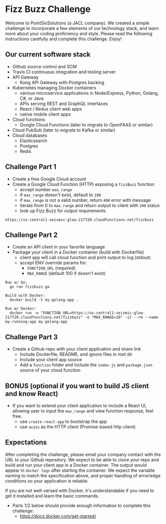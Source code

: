 # Fizz Buzz Challenge
Welcome to PointSixSolutions (a JACL company). We created a simple challenge to incorporate a few elements of our technology stack, and learn more about your coding proficiency and style. Please read the following instructions carefully and complete this challenge. Enjoy!

## Our current software stack
 * Github source control and SCM
 * Travis CI continuous integration and testing server
 * API Gateway
   * Kong API Gateway with Postgres backing
 * Kubernetes managing Docker containers
   * various microservice applications in Node/Express, Python, Golang, C#, or Java
   * APIs serving REST and GraphQL interfaces
   * React / Redux client web apps
   * native mobile client apps
 * Cloud functions
   * Google Cloud Functions (later to migrate to OpenFAAS or similar)
 * Cloud PubSub (later to migrate to Kafka or similar)
 * Cloud databases
   * Elasticsearch
   * Postgres
   * Redis


## Challenge Part 1
 * Create a free Google Cloud account
 * Create a Google Cloud Function (HTTP) exposing a `fizzBuzz` function
   * accept number `max_range`
   * if `max_range` doesn't exist, default to `100`
   * if `max_range` is not a valid number, return `400` error with message
   * iterate from 0 to `max_range` and return output to client with `200` status
   * look up Fizz Buzz for output requirements

```
https://us-central1-seismic-glow-217720.cloudfunctions.net/fizzbuzz
```



## Challenge Part 2
 * Create an API client in your favorite language
 * Package your client in a Docker container (build with Dockerfile)
   * client app will call cloud function and print output to log (stdout)
   * accept ENV override params for:
     * `FUNCTION_URL` (required)
     * `MAX_RANGE` (default 100 if doesn't exist)

```
Run w/ Go:
  go run fizzbuzz.go

Build with Docker:
  docker build -t my-golang-app .

Run w/ Docker:
  docker run -e "FUNCTION_URL=https://us-central1-seismic-glow-217720.cloudfunctions.net/fizzbuzz" -e "MAX_RANGE=10" -it --rm --name my-running-app my-golang-app
```


## Challenge Part 3
 * Create a Github repo with your client application and share link
   * Include Dockerfile, README, and ignore files in root dir
   * Include your client app source
   * Add a `function` folder and include the `index.js` and `package.json` source of your cloud function

## BONUS (optional if you want to build JS client and know React)
 * If you want to extend your client application to include a React UI, allowing user to input the `max_range` and view function response, feel free. 
   * use `create-react-app` to bootstrap the app
   * use `axios` as the HTTP client (Promise-based http client)

## Expectations
After completing the challenge, please email your company contact with the URL to your Github repository. We expect to be able to clone your repo and build and run your client app in a Docker container. The output would appear in `docker logs` after starting the container. We expect the variable naming to match the specification above, and proper handling of error/edge conditions so your application is reliable.

If you are not well-versed with Docker, it's understandable if you need to get it installed and learn the basic commands. 
 * Parts 1/2 below should provide enough information to complete this challenge:
   * https://docs.docker.com/get-started/
